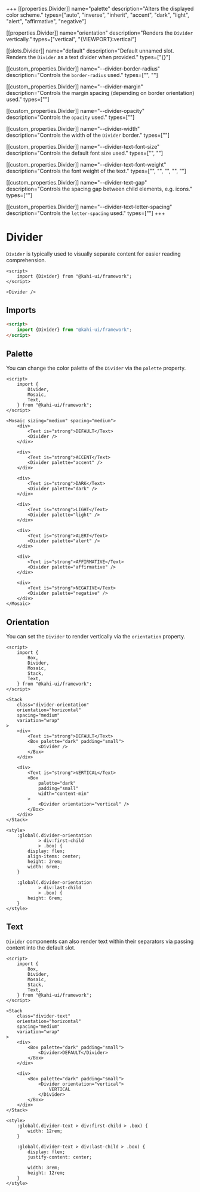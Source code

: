 +++
[[properties.Divider]]
name="palette"
description="Alters the displayed color scheme."
types=["auto", "inverse", "inherit", "accent", "dark", "light", "alert", "affirmative", "negative"]

[[properties.Divider]]
name="orientation"
description="Renders the `Divider` vertically."
types=["vertical", "{VIEWPORT}:vertical"]

[[slots.Divider]]
name="default"
description="Default unnamed slot. Renders the `Divider` as a text divider when provided."
types=["{}"]

[[custom_properties.Divider]]
name="--divider-border-radius"
description="Controls the `border-radius` used."
types=["<length>", "<percentage>"]

[[custom_properties.Divider]]
name="--divider-margin"
description="Controls the margin spacing (depending on border orientation) used."
types=["<length>"]

[[custom_properties.Divider]]
name="--divider-opacity"
description="Controls the `opacity` used."
types=["<alpha-value>"]

[[custom_properties.Divider]]
name="--divider-width"
description="Controls the width of the `Divider` border."
types=["<length>"]

[[custom_properties.Divider]]
name="--divider-text-font-size"
description="Controls the default font size used."
types=["<length>", "<percentage>"]

[[custom_properties.Divider]]
name="--divider-text-font-weight"
description="Controls the font weight of the text."
types=["<normal>", "<bold>", "<bolder>", "<lighter>", "<number>"]

[[custom_properties.Divider]]
name="--divider-text-gap"
description="Controls the spacing gap between child elements, e.g. icons."
types=["<length>"]

[[custom_properties.Divider]]
name="--divider-text-letter-spacing"
description="Controls the `letter-spacing` used."
types=["<length>"]
+++

# Divider

`Divider` is typically used to visually separate content for easier reading comprehension.

```svelte repl Divider Preview
<script>
    import {Divider} from "@kahi-ui/framework";
</script>

<Divider />
```

## Imports

```html default Divider Imports
<script>
    import {Divider} from "@kahi-ui/framework";
</script>
```

## Palette

You can change the color palette of the `Divider` via the `palette` property.

```svelte repl Divider Palette
<script>
    import {
        Divider,
        Mosaic,
        Text,
    } from "@kahi-ui/framework";
</script>

<Mosaic sizing="medium" spacing="medium">
    <div>
        <Text is="strong">DEFAULT</Text>
        <Divider />
    </div>

    <div>
        <Text is="strong">ACCENT</Text>
        <Divider palette="accent" />
    </div>

    <div>
        <Text is="strong">DARK</Text>
        <Divider palette="dark" />
    </div>

    <div>
        <Text is="strong">LIGHT</Text>
        <Divider palette="light" />
    </div>

    <div>
        <Text is="strong">ALERT</Text>
        <Divider palette="alert" />
    </div>

    <div>
        <Text is="strong">AFFIRMATIVE</Text>
        <Divider palette="affirmative" />
    </div>

    <div>
        <Text is="strong">NEGATIVE</Text>
        <Divider palette="negative" />
    </div>
</Mosaic>
```

## Orientation

You can set the `Divider` to render vertically via the `orientation` property.

```svelte repl Divider Orientation
<script>
    import {
        Box,
        Divider,
        Mosaic,
        Stack,
        Text,
    } from "@kahi-ui/framework";
</script>

<Stack
    class="divider-orientation"
    orientation="horizontal"
    spacing="medium"
    variation="wrap"
>
    <div>
        <Text is="strong">DEFAULT</Text>
        <Box palette="dark" padding="small">
            <Divider />
        </Box>
    </div>

    <div>
        <Text is="strong">VERTICAL</Text>
        <Box
            palette="dark"
            padding="small"
            width="content-min"
        >
            <Divider orientation="vertical" />
        </Box>
    </div>
</Stack>

<style>
    :global(.divider-orientation
            > div:first-child
            > .box) {
        display: flex;
        align-items: center;
        height: 2rem;
        width: 6rem;
    }

    :global(.divider-orientation
            > div:last-child
            > .box) {
        height: 6rem;
    }
</style>
```

## Text

`Divider` components can also render text within their separators via passing content into the default slot.

```svelte repl Divider Text
<script>
    import {
        Box,
        Divider,
        Mosaic,
        Stack,
        Text,
    } from "@kahi-ui/framework";
</script>

<Stack
    class="divider-text"
    orientation="horizontal"
    spacing="medium"
    variation="wrap"
>
    <div>
        <Box palette="dark" padding="small">
            <Divider>DEFAULT</Divider>
        </Box>
    </div>

    <div>
        <Box palette="dark" padding="small">
            <Divider orientation="vertical">
                VERTICAL
            </Divider>
        </Box>
    </div>
</Stack>

<style>
    :global(.divider-text > div:first-child > .box) {
        width: 12rem;
    }

    :global(.divider-text > div:last-child > .box) {
        display: flex;
        justify-content: center;

        width: 3rem;
        height: 12rem;
    }
</style>
```
